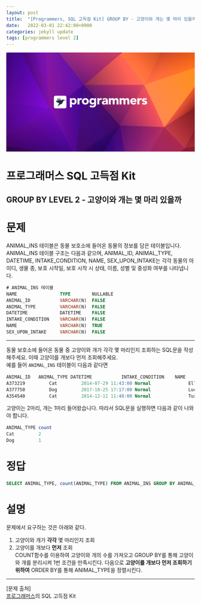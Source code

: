 ```yaml
---
layout: post
title:  "[Programmers, SQL 고득점 Kit] GROUP BY - 고양이와 개는 몇 마리 있을까"
date:   2022-03-01 22:42:00+0900
categories: jekyll update
tags: [programmers level 2]
---
```


<p align="center"><img src="/assets/img/blog/정보/프로그래머스.png"></p>

# 프로그래머스 SQL 고득점 Kit
## GROUP BY LEVEL 2 - 고양이와 개는 몇 마리 있을까

# 문제
ANIMAL_INS 테이블은 동물 보호소에 들어온 동물의 정보를 담은 테이블입니다. ANIMAL_INS 테이블 구조는 다음과 같으며, ANIMAL_ID, ANIMAL_TYPE, DATETIME, INTAKE_CONDITION, NAME, SEX_UPON_INTAKE는 각각 동물의 아이디, 생물 종, 보호 시작일, 보호 시작 시 상태, 이름, 성별 및 중성화 여부를 나타냅니다.  

```sql
# ANIMAL_INS 테이블
NAME                TYPE        NULLABLE
ANIMAL_ID           VARCHAR(N)	FALSE
ANIMAL_TYPE         VARCHAR(N)	FALSE
DATETIME            DATETIME	FALSE
INTAKE_CONDITION    VARCHAR(N)	FALSE
NAME                VARCHAR(N)	TRUE
SEX_UPON_INTAKE     VARCHAR(N)	FALSE
```
  
---
  
동물 보호소에 들어온 동물 중 고양이와 개가 각각 몇 마리인지 조회하는 SQL문을 작성해주세요. 이때 고양이를 개보다 먼저 조회해주세요.  
예를 들어 `ANIMAL_INS` 테이블이 다음과 같다면  

```sql
ANIMAL_ID	ANIMAL_TYPE	DATETIME	       INTAKE_CONDITION    NAME	    SEX_UPON_INTAKE
A373219	        Cat	        2014-07-29 11:43:00	Normal	            Ella	Spayed Female
A377750	        Dog	        2017-10-25 17:17:00	Normal	            Lucy	Spayed Female
A354540	        Cat	        2014-12-11 11:48:00	Normal	            Tux	        Neutered Male
```

고양이는 2마리, 개는 1마리 들어왔습니다. 따라서 SQL문을 실행하면 다음과 같이 나와야 합니다.   

```sql
ANIMAL_TYPE	count
Cat	        2
Dog	        1
```


# 정답
```sql
SELECT ANIMAL_TYPE, count(ANIMAL_TYPE) FROM ANIMAL_INS GROUP BY ANIMAL_TYPE ORDER BY ANIMAL_TYPE
```

# 설명
문제에서 요구하는 것은 아래와 같다.  
1. 고양이와 개가 **각각** 몇 마리인지 조회  
2. 고양이를 개보다 **먼저** 조회  
COUNT함수를 이용하여 고양이와 개의 수를 가져오고 GROUP BY를 통해 고양이와 개를 분리시켜 1번 조건을 만족시킨다. 다음으로 **고양이를 개보다 먼저 조회하기 위하여** ORDER BY를 통해 ANIMAL_TYPE을 정렬시킨다.  
  

---
[문제 출처]  
[프로그래머스](https://programmers.co.kr/)의 SQL 고득점 Kit  